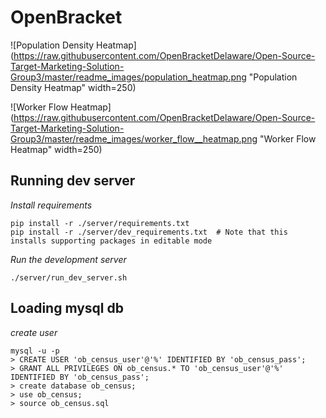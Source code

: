 # OpenBracket

![Population Density Heatmap](https://raw.githubusercontent.com/OpenBracketDelaware/Open-Source-Target-Marketing-Solution-Group3/master/readme_images/population_heatmap.png "Population Density Heatmap" width=250)

![Worker Flow Heatmap](https://raw.githubusercontent.com/OpenBracketDelaware/Open-Source-Target-Marketing-Solution-Group3/master/readme_images/worker_flow__heatmap.png "Worker Flow Heatmap" width=250)

## Running dev server

*Install requirements*

```
pip install -r ./server/requirements.txt
pip install -r ./server/dev_requirements.txt  # Note that this installs supporting packages in editable mode
```

*Run the development server*

```
./server/run_dev_server.sh
```

## Loading mysql db

*create user*
```
mysql -u -p
> CREATE USER 'ob_census_user'@'%' IDENTIFIED BY 'ob_census_pass';
> GRANT ALL PRIVILEGES ON ob_census.* TO 'ob_census_user'@'%' IDENTIFIED BY 'ob_census_pass';
> create database ob_census;
> use ob_census;
> source ob_census.sql

```
